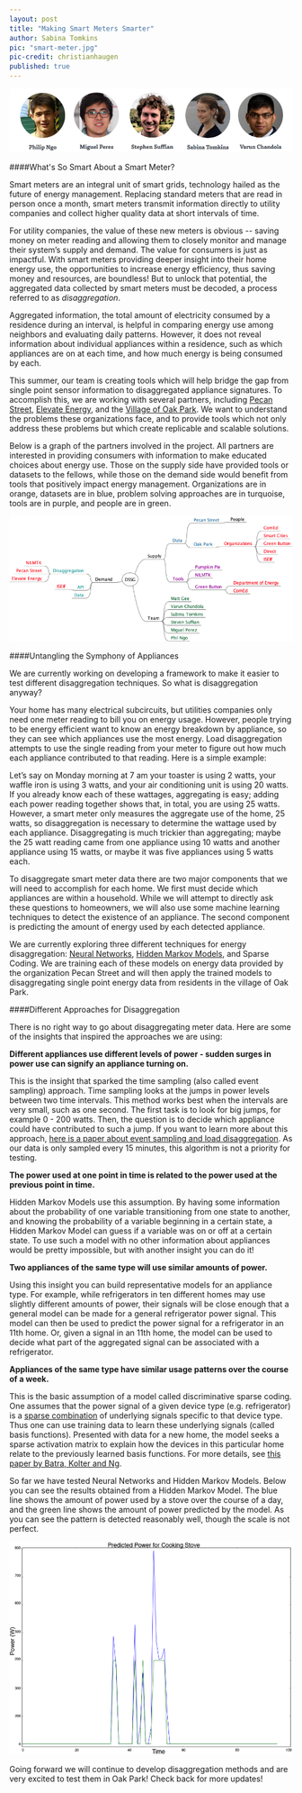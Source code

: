 ```yaml
---
layout: post
title: "Making Smart Meters Smarter"
author: Sabina Tomkins
pic: "smart-meter.jpg"
pic-credit: christianhaugen
published: true
---
```

<img src="/img/posts/energy-team.png">

####What's So Smart About a Smart Meter?

Smart meters are an integral unit of smart grids, technology hailed as the future of energy management. Replacing standard meters that are read in person once a month, smart meters transmit information directly to utility companies and collect higher quality data at short intervals of time.

For utility companies, the value of these new meters is obvious -- saving money on meter reading and allowing them to closely monitor and manage their system’s supply and demand. The value for consumers is just as impactful. With smart meters providing deeper insight into their home energy use, the opportunities to increase energy efficiency, thus saving money and resources, are boundless! But to unlock that potential, the aggregated data collected by smart meters must be decoded, a process referred to as *disaggregation*. 

Aggregated information, the total amount of electricity consumed by a residence during an interval, is helpful in comparing energy use among neighbors and evaluating daily patterns. However, it does not reveal information about individual appliances within a residence, such as which appliances are on at each time, and how much energy is being consumed by each.

This summer, our team is creating tools which will help bridge the gap from single point sensor information to disaggregated appliance signatures. To accomplish this, we are working with several partners, including [Pecan Street](http://www.pecanstreet.org), [Elevate Energy](http://www.elevateenergy.org), and the [Village of Oak Park](http://www.oak-park.us). We want to understand the problems these organizations face, and to provide tools which not only address these problems but which create replicable and scalable solutions.

Below is a graph of the partners involved in the project. All partners are interested in providing consumers with information to make educated choices about energy use. Those on the supply side have provided tools or datasets to the fellows, while those on the demand side would benefit from tools that positively impact energy management. Organizations are in orange, datasets are in blue, problem solving approaches are in turquoise, tools are in purple, and people are in green.  

<img src="/img/posts/energy-partners.png">

####Untangling the Symphony of Appliances

We are currently working on developing a framework to make it easier to test different disaggregation techniques. So what is disaggregation anyway? 

Your home has many electrical subcircuits, but utilities companies only need one meter reading to bill you on energy usage. However, people trying to be energy efficient want to know an energy breakdown by appliance, so they can see which appliances use the most energy. Load disaggregation attempts to use the single reading from your meter to figure out how much each appliance contributed to that reading. Here is a simple example:

Let’s say on Monday morning at 7 am your toaster is using 2 watts, your waffle iron is using 3 watts, and your air conditioning unit is using 20 watts. If you already know each of these wattages, aggregating is easy; adding each power reading together shows that, in total, you are using 25 watts. However, a smart meter only measures the aggregate use of the home, 25 watts, so disaggregation is necessary to determine the wattage used by each appliance. Disaggregating is much trickier than aggregating; maybe the 25 watt reading came from one appliance using 10 watts and another appliance using 15 watts, or maybe it was five appliances using 5 watts each.

To disaggregate smart meter data there are two major components that we will need to accomplish for each home. We first must decide which appliances are within a household. While we will attempt to directly ask these questions to homeowners, we will also use some machine learning techniques to detect the existence of an appliance. The second component is predicting the amount of energy used by each detected appliance.

We are currently exploring three different techniques for energy disaggregation: [Neural Networks](http://en.wikipedia.org/wiki/Artificial_neural_network), [Hidden Markov Models](http://en.wikipedia.org/wiki/Hidden_Markov_model), and Sparse Coding. We are training each of these models on energy data provided by the organization Pecan Street and will then apply the trained models to disaggregating single point energy data from residents in the village of Oak Park. 

####Different Approaches for Disaggregation 

There is no right way to go about disaggregating meter data. Here are some of the insights that inspired the approaches we are using:

**Different appliances use different levels of power - sudden surges in power use can signify an appliance turning on.**

This is the insight that sparked the time sampling (also called event sampling) approach. Time sampling looks at the jumps in power levels between two time intervals. This method works best when the intervals are very small, such as one second. The first task is to look for big jumps, for example 0 - 200 watts. Then, the question is to decide which appliance could have contributed to such a jump. If you want to learn more about this approach, [here is a paper about event sampling and load disaggregation](http://nilmworkshop14.files.wordpress.com/2014/05/trung_event.pdf). As our data is only sampled every 15 minutes, this algorithm is not a priority for testing. 

**The power used at one point in time is related to the power used at the previous point in time.**

Hidden Markov Models use this assumption. By having some information about the probability of one variable transitioning from one state to another, and knowing the probability of a variable beginning in a certain state, a Hidden Markov Model can guess if a variable was on or off at a certain state. To use such a model with no other information about appliances would be pretty impossible, but with another insight you can do it! 

**Two appliances of the same type will use similar amounts of power.**

Using this insight you can build representative models for an appliance type. For example, while refrigerators in ten different homes may use slightly different amounts of power, their signals will be close enough that a general model can be made for a general refrigerator power signal. This model can then be used to predict the power signal for a refrigerator in an 11th home. Or, given a signal in an 11th home, the model can be used to decide what part of the aggregated signal can be associated with a refrigerator.

**Appliances of the same type have similar usage patterns over the course of a week.**

This is the basic assumption of a model called discriminative sparse coding.  One assumes that the power signal of a given device type (e.g. refrigerator) is a [sparse combination](http://en.wikipedia.org/wiki/Sparse_matrix) of underlying signals specific to that device type. Thus one can use training data to learn these underlying signals (called basis functions). Presented with data for a new home, the model seeks a sparse activation matrix to explain how the devices in this particular home relate to the previously learned basis functions. For more details, see [this paper by Batra, Kolter and Ng](http://cs.stanford.edu/people/ang/?portfolio=energy-disaggregation-via-discriminative-sparse-coding).

So far we have tested Neural Networks and Hidden Markov Models. Below you can see the results obtained from a Hidden Markov Model. The blue line shows the amount of power used by a stove over the course of a day, and the green line shows the amount of power predicted by the model. As you can see the pattern is detected reasonably well, though the scale is not perfect. 

<img src="/img/posts/energy-graph.png">

Going forward we will continue to develop disaggregation methods and are very excited to test them in Oak Park! Check back for more updates! 
